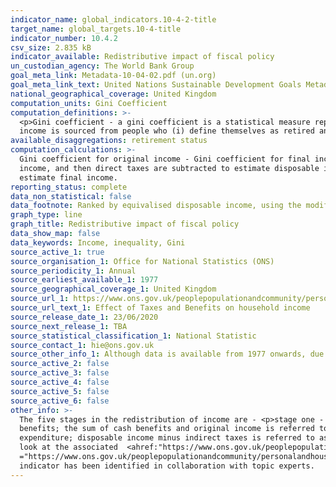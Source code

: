 ```yaml
---
indicator_name: global_indicators.10-4-2-title
target_name: global_targets.10-4-title
indicator_number: 10.4.2
csv_size: 2.835 kB
indicator_available: Redistributive impact of fiscal policy 
un_custodian_agency: The World Bank Group
goal_meta_link: Metadata-10-04-02.pdf (un.org)
goal_meta_link_text: United Nations Sustainable Development Goals Metadata
national_geographical_coverage: United Kingdom
computation_units: Gini Coefficient
computation_definitions: >-
  <p>Gini coefficient - a gini coefficient is a statistical measure representing income or wealth inequality, where a higher number means higher levels of inequality. </p> <p> 'Retired' refers to anyone living in a retired household. A retired household is one where more than 50% of its
  income is sourced from people who (i) define themselves as retired and are aged over 50, OR (ii) define themselves as “Sick/Injured”, not seeking work and aged at or above the State Pension Age (SPA). </p>
available_disaggregations: retirement status 
computation_calculations: >-
  Gini coefficient for original income - Gini coefficient for final income. Original income includes all sources of income from employment, private pensions, investments and other non-government sources. The receipt of cash benefits is then added to original income to estimate gross
  income, and then direct taxes are subtracted to estimate disposable income. Indirect taxes (for example, VAT, alcohol duties and so on) are further subtracted to form post-tax income, and finally benefits-in-kind (for example, state education, National Health Service) are added to
  estimate final income.
reporting_status: complete
data_non_statistical: false
data_footnote: Ranked by equivalised disposable income, using the modified-OECD scale.
graph_type: line
graph_title: Redistributive impact of fiscal policy 
data_show_map: false
data_keywords: Income, inequality, Gini 
source_active_1: true
source_organisation_1: Office for National Statistics (ONS)
source_periodicity_1: Annual
source_earliest_available_1: 1977
source_geographical_coverage_1: United Kingdom
source_url_1: https://www.ons.gov.uk/peoplepopulationandcommunity/personalandhouseholdfinances/incomeandwealth/datasets/theeffectsoftaxesandbenefitsonhouseholdincomefinancialyearending2014
source_url_text_1: Effect of Taxes and Benefits on household income
source_release_date_1: 23/06/2020
source_next_release_1: TBA
source_statistical_classification_1: National Statistic
source_contact_1: hie@ons.gov.uk
source_other_info_1: Although data is available from 1977 onwards, due to a change in the methodology adjusting for top earners, we only use data from 2001/2002 onwards to report against this indicator. 
source_active_2: false
source_active_3: false
source_active_4: false
source_active_5: false
source_active_6: false
other_info: >-
  The five stages in the redistribution of income are - <p>stage one - household members begin with income from employment, private pensions, investments and other non-government sources; this is referred to as "original income"</p> <p> stage two - households then receive income from cash
  benefits; the sum of cash benefits and original income is referred to as "gross income" </p> <p> stage three - households then pay direct taxes; direct taxes, when subtracted from gross income, are referred to as "disposable income" </p> <p> stage four - indirect taxes are then paid via
  expenditure; disposable income minus indirect taxes is referred to as "post-tax income"</p><p>stage five - households finally receive a benefit from services (benefits-in-kind); benefits-in-kind plus post-tax income is referred to as "final income" </p> <p>  For more information please
  look at the associated  <ahref:"https://www.ons.gov.uk/peoplepopulationandcommunity/personalandhouseholdfinances/incomeandwealth/bulletins/theeffectsoftaxesandbenefitsonhouseholdincome/financialyearending2019" publciation </a> and  <ahref
  ="https://www.ons.gov.uk/peoplepopulationandcommunity/personalandhouseholdfinances/incomeandwealth/articles/theeffectsoftaxesandbenefitsonhouseholdincome/financialyearending2019" the Quality  and Methodology Information </a></p>  Data follows the UN specification for this indicator. This
  indicator has been identified in collaboration with topic experts.
---
```

